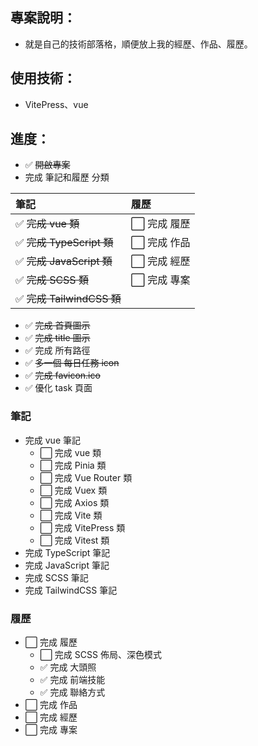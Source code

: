 ## 專案說明：

- 就是自己的技術部落格，順便放上我的經歷、作品、履歷。

## 使用技術：

- VitePress、vue

## 進度：

- ✅ ~~開啟專案~~
- 完成 筆記和履歷 分類

| 筆記                       | 履歷         |
| :------------------------- | :----------- |
| ✅ ~~完成 vue 類~~         | ⬜ 完成 履歷 |
| ✅ ~~完成 TypeScript 類~~  | ⬜ 完成 作品 |
| ✅ ~~完成 JavaScript 類~~  | ⬜ 完成 經歷 |
| ✅ ~~完成 SCSS 類~~        | ⬜ 完成 專案 |
| ✅ ~~完成 TailwindCSS 類~~ |              |

- ✅ ~~完成 首頁圖示~~
- ✅ ~~完成 title 圖示~~
- ✅ 完成 所有路徑
- ✅ ~~多一個 每日任務 icon~~
- ✅ ~~完成 favicon.ico~~
- ✅ 優化 task 頁面

### 筆記

- 完成 vue 筆記
  - ⬜ 完成 vue 類
  - ⬜ 完成 Pinia 類
  - ⬜ 完成 Vue Router 類
  - ⬜ 完成 Vuex 類
  - ⬜ 完成 Axios 類
  - ⬜ 完成 Vite 類
  - ⬜ 完成 VitePress 類
  - ⬜ 完成 Vitest 類
- 完成 TypeScript 筆記
- 完成 JavaScript 筆記
- 完成 SCSS 筆記
- 完成 TailwindCSS 筆記

### 履歷

- ⬜ 完成 履歷
  - ⬜ 完成 SCSS 佈局、深色模式
  - ✅ 完成 大頭照
  - ✅ 完成 前端技能
  - ✅ 完成 聯絡方式
- ⬜ 完成 作品
- ⬜ 完成 經歷
- ⬜ 完成 專案
